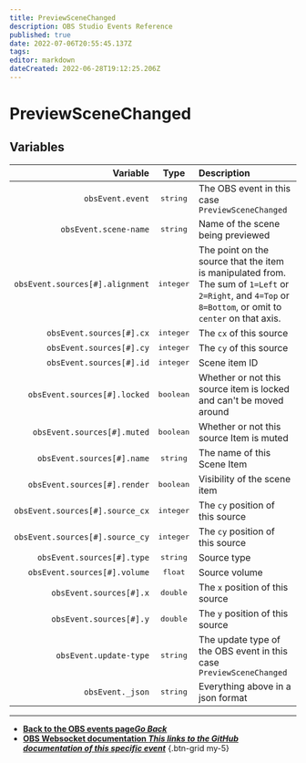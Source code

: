 ```yaml
---
title: PreviewSceneChanged
description: OBS Studio Events Reference
published: true
date: 2022-07-06T20:55:45.137Z
tags:
editor: markdown
dateCreated: 2022-06-28T19:12:25.206Z
---
```


# PreviewSceneChanged

## Variables

| Variable | Type | Description |
|---------:|:----:|:------------|
| `obsEvent.event` | <kbd>string</kbd> | The OBS event in this case `PreviewSceneChanged`
| `obsEvent.scene-name` | <kbd>string</kbd> | Name of the scene being previewed
| `obsEvent.sources[#].alignment` | <kbd>integer</kbd> | 	The point on the source that the item is manipulated from. The sum of `1=Left` or `2=Right`, and `4=Top` or `8=Bottom`, or omit to `center` on that axis.
| `obsEvent.sources[#].cx` | <kbd>integer</kbd> | The `cx` of this source
| `obsEvent.sources[#].cy` | <kbd>integer</kbd> | The `cy` of this source
| `obsEvent.sources[#].id` | <kbd>integer</kbd> | Scene item ID
| `obsEvent.sources[#].locked` | <kbd>boolean</kbd> | Whether or not this source item is locked and can't be moved around
| `obsEvent.sources[#].muted` | <kbd>boolean</kbd> | Whether or not this source Item is muted
| `obsEvent.sources[#].name` | <kbd>string</kbd> | The name of this Scene Item
| `obsEvent.sources[#].render` | <kbd>boolean</kbd> | Visibility of the scene item
| `obsEvent.sources[#].source_cx` | <kbd>integer</kbd> | The `cy` position of this source
| `obsEvent.sources[#].source_cy` |	<kbd>integer</kbd> | The `cy` position of this source
| `obsEvent.sources[#].type` | <kbd>string</kbd> | Source type
| `obsEvent.sources[#].volume` | <kbd>float</kbd> | Source volume
| `obsEvent.sources[#].x` | <kbd>double</kbd> | The `x` position of this source
| `obsEvent.sources[#].y` | <kbd>double</kbd> | The `y` position of this source
| `obsEvent.update-type` | <kbd>string</kbd> | The update type of the OBS event in this case `PreviewSceneChanged`
| `obsEvent._json` | <kbd>string</kbd> | Everything above in a json format

---

- [<i class="mdi mdi-chevron-left"></i>**Back to the OBS events page*Go Back***](/en/Broadcasters/OBS/Events)
- [<i class="mdi mdi-github"></i> **OBS Websocket documentation *This links to the GitHub documentation of this specific event***](https://github.com/obsproject/obs-websocket/blob/4.x-current/docs/generated/protocol.md#previewscenechanged)
{.btn-grid my-5}
